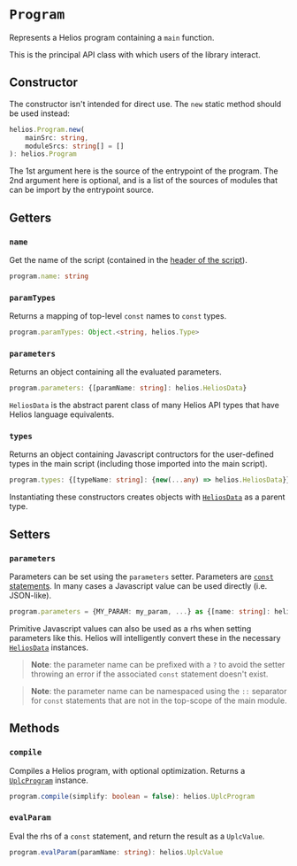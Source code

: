 # `Program`

Represents a Helios program containing a `main` function.

This is the principal API class with which users of the library interact.

## Constructor

The constructor isn't intended for direct use. The `new` static method should be used instead:

```ts
helios.Program.new(
    mainSrc: string, 
    moduleSrcs: string[] = []
): helios.Program
```

The 1st argument here is the source of the entrypoint of the program. The 2nd argument here is optional, and is a list of the sources of modules that can be import by the entrypoint source.

## Getters

### `name`

Get the name of the script (contained in the [header of the script](../../lang/script-structure.md#script-purpose-1)).

```ts
program.name: string
```

### `paramTypes`

Returns a mapping of top-level `const` names to `const` types.

```ts
program.paramTypes: Object.<string, helios.Type>
```

### `parameters`

Returns an object containing all the evaluated parameters.

```ts
program.parameters: {[paramName: string]: helios.HeliosData}
```

`HeliosData` is the abstract parent class of many Helios API types that have Helios language equivalents.

### `types`

Returns an object containing Javascript contructors for the user-defined types in the main script (including those imported into the main script).

```ts
program.types: {[typeName: string]: {new(...any) => helios.HeliosData}}
```

Instantiating these constructors creates objects with [`HeliosData`](./heliosdata.md) as a parent type.

## Setters

### `parameters`

Parameters can be set using the `parameters` setter. Parameters are [`const` statements](../../lang/variables.html#const-statements). In many cases a Javascript value can be used directly (i.e. JSON-like).

```ts
program.parameters = {MY_PARAM: my_param, ...} as {[name: string]: helios.HeliosData | any}
```

Primitive Javascript values can also be used as a rhs when setting parameters like this. Helios will intelligently convert these in the necessary [`HeliosData`](./heliosdata.md) instances.

>**Note**: the parameter name can be prefixed with a `?` to avoid the setter throwing an error if the associated `const` statement doesn't exist.

>**Note**: the parameter name can be namespaced using the `::` separator for `const` statements that are not in the top-scope of the main module.

## Methods

### `compile`

Compiles a Helios program, with optional optimization. Returns a [`UplcProgram`](./uplcprogram.md) instance.

```ts
program.compile(simplify: boolean = false): helios.UplcProgram
```

### `evalParam`

Eval the rhs of a `const` statement, and return the result as a `UplcValue`.

```ts
program.evalParam(paramName: string): helios.UplcValue
```
